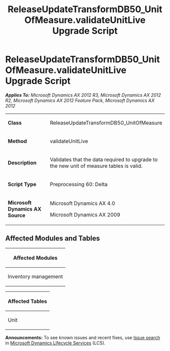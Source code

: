﻿---
title: ReleaseUpdateTransformDB50_UnitOfMeasure.validateUnitLive Upgrade Script
TOCTitle: ReleaseUpdateTransformDB50_UnitOfMeasure.validateUnitLive Upgrade Script
ms:assetid: 7539dcb4-4d2d-d0fe-56a6-8bb3bb83a833
ms:mtpsurl: https://msdn.microsoft.com/en-us/library/JJ719307(v=AX.60)
ms:contentKeyID: 49709099
ms.date: 05/18/2015
mtps_version: v=AX.60
---

# ReleaseUpdateTransformDB50\_UnitOfMeasure.validateUnitLive Upgrade Script 


_**Applies To:** Microsoft Dynamics AX 2012 R3, Microsoft Dynamics AX 2012 R2, Microsoft Dynamics AX 2012 Feature Pack, Microsoft Dynamics AX 2012_

<table>
<colgroup>
<col style="width: 50%" />
<col style="width: 50%" />
</colgroup>
<tbody>
<tr class="odd">
<td><p><strong>Class</strong></p></td>
<td><p>ReleaseUpdateTransformDB50_UnitOfMeasure</p></td>
</tr>
<tr class="even">
<td><p><strong>Method</strong></p></td>
<td><p>validateUnitLive</p></td>
</tr>
<tr class="odd">
<td><p><strong>Description</strong></p></td>
<td><p>Validates that the data required to upgrade to the new unit of measure tables is valid.</p></td>
</tr>
<tr class="even">
<td><p><strong>Script Type</strong></p></td>
<td><p>Preprocessing 60: Delta</p></td>
</tr>
<tr class="odd">
<td><p><strong>Microsoft Dynamics AX Source</strong></p></td>
<td><p>Microsoft Dynamics AX 4.0</p>
<p>Microsoft Dynamics AX 2009</p></td>
</tr>
</tbody>
</table>


## Affected Modules and Tables

<table>
<colgroup>
<col style="width: 100%" />
</colgroup>
<thead>
<tr class="header">
<th><p>Affected Modules</p></th>
</tr>
</thead>
<tbody>
<tr class="odd">
<td><p>Inventory management</p></td>
</tr>
</tbody>
</table>


<table>
<colgroup>
<col style="width: 100%" />
</colgroup>
<thead>
<tr class="header">
<th><p>Affected Tables</p></th>
</tr>
</thead>
<tbody>
<tr class="odd">
<td><p>Unit</p></td>
</tr>
</tbody>
</table>

  
**Announcements:** To see known issues and recent fixes, use [Issue search](http://go.microsoft.com/fwlink/?linkid=389258) in [Microsoft Dynamics Lifecycle Services](http://go.microsoft.com/fwlink/?linkid=306505) (LCS).

